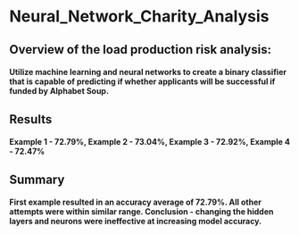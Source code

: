 # Neural_Network_Charity_Analysis

## Overview of the load production risk analysis:
#### Utilize machine learning and neural networks to create a binary classifier that is capable of predicting if whether applicants will be successful if funded by Alphabet Soup.

## Results
#### Example 1 - 72.79%, Example 2 - 73.04%, Example 3 - 72.92%, Example 4 - 72.47%

## Summary
#### First example resulted in an accuracy average of 72.79%. All other attempts were within similar range. Conclusion - changing the hidden layers and neurons were ineffective at increasing model accuracy.
